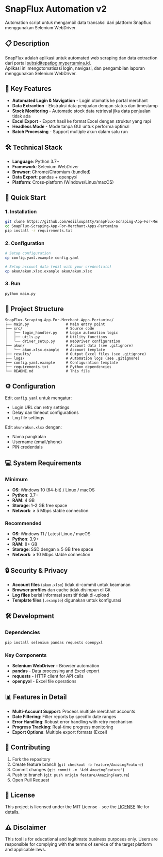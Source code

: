# SnapFlux Automation v2

Automation script untuk mengambil data transaksi dari platform Snapflux menggunakan Selenium WebDriver.

## 📋 Description

SnapFlux adalah aplikasi untuk automated web scraping dan data extraction dari portal [subsiditepatlpg.mypertamina.id](https://subsiditepatlpg.mypertamina.id).  
Aplikasi ini mengotomatisasi login, navigasi, dan pengambilan laporan menggunakan Selenium WebDriver.

## 🚀 Key Features

- **Automated Login & Navigation** - Login otomatis ke portal merchant
- **Data Extraction** - Ekstraksi data penjualan dengan status dan timestamp  
- **Stock Monitoring** - Automatic stock data retrieval jika data penjualan tidak ada
- **Excel Export** - Export hasil ke format Excel dengan struktur yang rapi
- **Headless Mode** - Mode tanpa GUI untuk performa optimal
- **Batch Processing** - Support multiple akun dalam satu run

## 🛠️ Technical Stack

- **Language**: Python 3.7+
- **Framework**: Selenium WebDriver
- **Browser**: Chrome/Chromium (bundled)
- **Data Export**: pandas + openpyxl
- **Platform**: Cross-platform (Windows/Linux/macOS)

## 🚀 Quick Start

### 1. Installation
```bash
git clone https://github.com/ediiloupatty/SnapFlux-Scraping-App-For-Merchant-Apps-Pertamina.git
cd SnapFlux-Scraping-App-For-Merchant-Apps-Pertamina
pip install -r requirements.txt
```

### 2. Configuration
```bash
# Setup configuration
cp config.yaml.example config.yaml

# Setup account data (edit with your credentials)
cp akun/akun.xlsx.example akun/akun.xlsx
```

### 3. Run
```bash
python main.py
```

## 📁 Project Structure

```
SnapFlux-Scraping-App-For-Merchant-Apps-Pertamina/
├── main.py                 # Main entry point
├── src/                    # Source code
│   ├── login_handler.py    # Login automation logic
│   ├── utils.py            # Utility functions
│   └── driver_setup.py     # WebDriver configuration
├── akun/                   # Account data (see .gitignore)
│   └── akun.xlsx.example   # Account template
├── results/                # Output Excel files (see .gitignore)
├── logs/                   # Automation logs (see .gitignore)
├── config.yaml.example     # Configuration template
├── requirements.txt        # Python dependencies
└── README.md               # This file
```

## ⚙️ Configuration

Edit `config.yaml` untuk mengatur:
- Login URL dan retry settings
- Delay dan timeout configurations
- Log file settings

Edit `akun/akun.xlsx` dengan:
- Nama pangkalan
- Username (email/phone)
- PIN credentials

## 💻 System Requirements

### Minimum
- **OS**: Windows 10 (64-bit) / Linux / macOS
- **Python**: 3.7+
- **RAM**: 4 GB
- **Storage**: 1–2 GB free space
- **Network**: ≥ 5 Mbps stable connection

### Recommended
- **OS**: Windows 11 / Latest Linux / macOS  
- **Python**: 3.9+
- **RAM**: 8+ GB
- **Storage**: SSD dengan ≥ 5 GB free space
- **Network**: ≥ 10 Mbps stable connection

## 🔒 Security & Privacy

- **Account files** (`akun.xlsx`) tidak di-commit untuk keamanan
- **Browser profiles** dan cache tidak disimpan di Git
- **Log files** berisi informasi sensitif tidak di-upload
- **Template files** (`.example`) digunakan untuk konfigurasi

## 🛠️ Development

### Dependencies
```bash
pip install selenium pandas requests openpyxl
```

### Key Components
- **Selenium WebDriver** - Browser automation
- **pandas** - Data processing and Excel export
- **requests** - HTTP client for API calls
- **openpyxl** - Excel file operations

## 📊 Features in Detail

- **Multi-Account Support**: Process multiple merchant accounts
- **Date Filtering**: Filter reports by specific date ranges
- **Error Handling**: Robust error handling with retry mechanism
- **Progress Tracking**: Real-time progress monitoring
- **Export Options**: Multiple export formats (Excel)

## 🤝 Contributing

1. Fork the repository
2. Create feature branch (`git checkout -b feature/AmazingFeature`)
3. Commit changes (`git commit -m 'Add AmazingFeature'`)
4. Push to branch (`git push origin feature/AmazingFeature`)
5. Open Pull Request

## 📝 License

This project is licensed under the MIT License - see the [LICENSE](LICENSE) file for details.

## ⚠️ Disclaimer

This tool is for educational and legitimate business purposes only. Users are responsible for complying with the terms of service of the target platform and applicable laws.